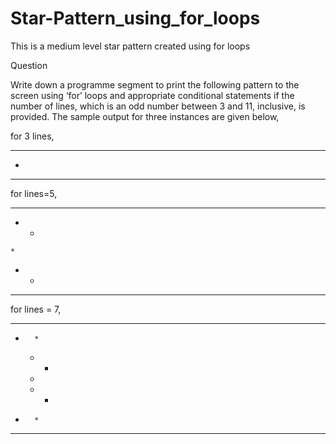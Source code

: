 # Star-Pattern_using_for_loops
This is a medium level star pattern created using for loops

Question

Write down a programme segment to print the following pattern to the screen using ‘for’ loops and appropriate conditional statements if the
number of lines, which is an odd number between 3 and 11, inclusive, is provided. The sample output for three instances are given below,

for 3 lines,
* * *
  *
* * *

for lines=5,
* * * * *
  *   *
    *
  *   *
* * * * *

for lines = 7,
* * * * * * *
  *       *
    *   *
      *
    *   *
  *       *
* * * * * * *
